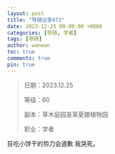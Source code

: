 ```yaml
---
layout: post
title: "导随记录472"
date: 2023-12-25 00:00:00 +0800
categories: [导随, 学者]
tags: [导随]
author: wanwan
toc: true
comments: true
pin: true
---
```

> 日期：2023.12.25
>
> 等级：60
>
> 副本：草木庭园圣茉夏娜植物园
>
> 职业：学者

狂吃小饼干的剪刀会道歉 我哭死。